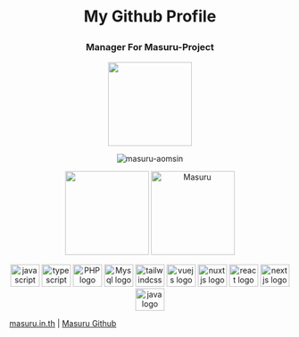 # <p align="center">My Github Profile</p>
### <p align="center">Manager For Masuru-Project</p>

<p align="center">
<img height="150px" src="https://lanyard-profile-readme.vercel.app/api/527383789475856426" />
</p>
<p align="center"> <img src="https://count.getloli.com/get/@masuru-aomsin?theme=rule34" alt="masuru-aomsin" /> </p>

<p align="center">
   <img height="150px" src="https://github-readme-stats.vercel.app/api?username=masuru-aomsin&show_icons=true&count_private=true&theme=dracula" />&nbsp;<img height="150px" src="https://github-readme-stats.vercel.app/api/top-langs/?username=masuru-aomsin&layout=compact&count_private=true&theme=dracula" alt="Masuru" />
</p>

<div align="center">
  <img src="https://cdn.jsdelivr.net/gh/devicons/devicon/icons/javascript/javascript-original.svg" height="40" width="52" alt="javascript logo"  />
  <img src="https://cdn.jsdelivr.net/gh/devicons/devicon/icons/typescript/typescript-original.svg" height="40" width="52" alt="typescript logo"  />
  <img src="https://cdn.jsdelivr.net/gh/devicons/devicon/icons/php/php-original.svg" height="40" width="52" alt="PHP logo"  />
  <img src="https://cdn.jsdelivr.net/gh/devicons/devicon/icons/mysql/mysql-plain.svg" height="40" width="52" alt="Mysql logo"  />
  <img src="https://cdn.jsdelivr.net/gh/devicons/devicon/icons/tailwindcss/tailwindcss-plain.svg" height="40" width="52" alt="tailwindcss logo"  />
  <img src="https://cdn.jsdelivr.net/gh/devicons/devicon/icons/vuejs/vuejs-original.svg" height="40" width="52" alt="vuejs logo"  />
  <img src="https://cdn.jsdelivr.net/gh/devicons/devicon/icons/nuxtjs/nuxtjs-original.svg" height="40" width="52" alt="nuxtjs logo"  />
  <img src="https://cdn.jsdelivr.net/gh/devicons/devicon/icons/react/react-original.svg" height="40" width="52" alt="react logo"  />
  <img src="https://cdn.jsdelivr.net/gh/devicons/devicon/icons/nextjs/nextjs-original.svg" height="40" width="52" alt="nextjs logo"  />
  <img src="https://cdn.jsdelivr.net/gh/devicons/devicon/icons/java/java-original-wordmark.svg" height="40" width="52" alt="java logo"  />
</div>

[masuru.in.th](https://www.masuru.in.th) | [Masuru Github](https://github.com/Masuru-Project/)
